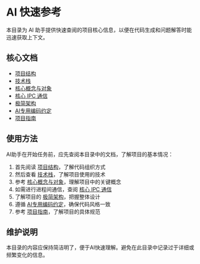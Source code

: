 # AI 快速参考

本目录为 AI 助手提供快速查阅的项目核心信息，以便在代码生成和问题解答时能迅速获取上下文。

## 核心文档

*   [项目结构](./project_structure.md)
*   [技术栈](./tech_stack.md)
*   [核心概念与对象](./core_concepts.md)
*   [核心 IPC 通信](./ipc.md)
*   [极简架构](./architecture.md)
*   [AI专用编码约定](./coding_rules.md)
*   [项目指南](./project_guidelines.md)

## 使用方法

AI助手在开始任务前，应先查阅本目录中的文档，了解项目的基本情况：

1. 首先阅读 [项目结构](./project_structure.md)，了解代码组织方式
2. 然后查看 [技术栈](./tech_stack.md)，了解项目使用的技术
3. 参考 [核心概念与对象](./core_concepts.md)，理解项目中的关键概念
4. 如需进行进程间通信，查阅 [核心 IPC 通信](./ipc.md)
5. 了解项目的 [极简架构](./architecture.md)，把握整体设计
6. 遵循 [AI专用编码约定](./coding_rules.md)，确保代码风格一致
7. 参考 [项目指南](./project_guidelines.md)，了解项目的具体规范

## 维护说明

本目录的内容应保持简洁明了，便于AI快速理解。避免在此目录中记录过于详细或频繁变化的信息。